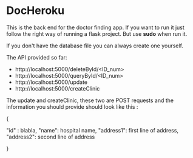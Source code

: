 # DocHeroku

This is the back end for the doctor finding app. If you want to run it just follow the right way of running a flask
project. But use **sudo** when run it. 

If you don't have the database file you can always create one yourself.

The API provided so far:
- http://localhost:5000/deleteById/<ID_num>
- http://localhost:5000/queryById/<ID_num>
- http://localhost:5000/update        
- http://localhost:5000/createClinic

The update and createClinic, these two are POST requests and the information you should provide should look like this :

{

"id" : blabla,
"name": hospital name,
"address1": first line of address,
"address2": second line of address

}
